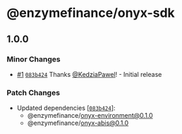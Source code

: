 # @enzymefinance/onyx-sdk

## 1.0.0

### Minor Changes

- [#1](https://github.com/enzymefinance/onyx-sdk/pull/1) [`083b424`](https://github.com/enzymefinance/onyx-sdk/commit/083b42448cc65c4c03d4bbcbbe37c282b0d2ab0b) Thanks [@KedziaPawel](https://github.com/KedziaPawel)! - Initial release

### Patch Changes

- Updated dependencies [[`083b424`](https://github.com/enzymefinance/onyx-sdk/commit/083b42448cc65c4c03d4bbcbbe37c282b0d2ab0b)]:
  - @enzymefinance/onyx-environment@0.1.0
  - @enzymefinance/onyx-abis@0.1.0
